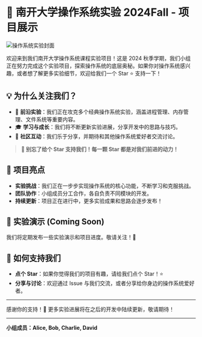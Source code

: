 # 🎉 南开大学操作系统实验 2024Fall - 项目展示

![操作系统实验封面](https://user-images.githubusercontent.com/xxxxxx/os-lab-cover.jpg)

欢迎来到我们南开大学操作系统课程实验项目！这是 2024 秋季学期，我们小组正在努力完成这个实验项目，探索操作系统的底层奥秘。如果你对操作系统感兴趣，或者想了解更多实验细节，欢迎给我们一个 Star ⭐️ 支持一下！

## 💡 为什么关注我们？

- 🚀 **前沿实验**：我们正在攻克多个经典操作系统实验，涵盖进程管理、内存管理、文件系统等重要内容。
- 🎓 **学习与成长**：我们将不断更新实验进展，分享开发中的思路与技巧。
- 💬 **社区互动**：我们乐于分享，并期待和其他操作系统爱好者交流讨论。

> **📢 别忘了给个 Star 支持我们！每一颗 Star 都是对我们前进的动力！**

## 📌 项目亮点

- **实验挑战**：我们正在一步步实现操作系统的核心功能，不断学习和克服挑战。
- **团队协作**：小组成员分工合作，各自负责不同模块的开发。
- **持续更新**：项目正在进行中，更多实验成果和思路会逐步发布！

## 🎥 实验演示 (Coming Soon)

我们将定期发布一些实验演示和项目进度。敬请关注！🚀

## 🌟 如何支持我们

- **点个 Star**：如果你觉得我们的项目有趣，请给我们点个 Star！⭐️
- **分享与讨论**：欢迎通过 Issue 与我们交流，或者分享给你身边的操作系统爱好者。

---

感谢你的支持！💪 更多实验进展将在之后的开发中陆续更新，敬请期待！

---

**小组成员：Alice, Bob, Charlie, David**  
